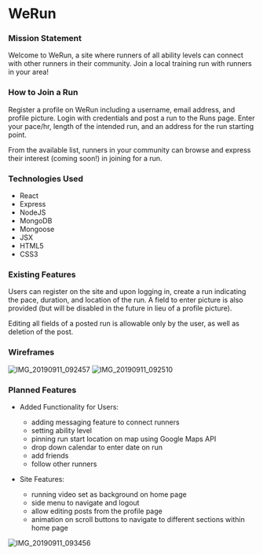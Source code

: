 # WeRun #


### Mission Statement ###

Welcome to WeRun, a site where runners of all ability levels can connect with other runners in their community. Join a local training run with runners in your area!


### How to Join a Run ###

Register a profile on WeRun including a username, email address, and profile picture. Login with credentials and post a run to the Runs page. Enter your pace/hr, length of the intended run, and an address for the run starting point.

From the available list, runners in your community can browse and express their interest (coming soon!) in joining for a run.


### Technologies Used ###

 * React 
 * Express
 * NodeJS
 * MongoDB
 * Mongoose
 * JSX
 * HTML5
 * CSS3


### Existing Features ###

Users can register on the site and upon logging in, create a run indicating the pace, duration, and location of the run. A field to enter picture is also provided (but will be disabled in the future in lieu of a profile picture).

Editing all fields of a posted run is allowable only by the user, as well as deletion of the post.


### Wireframes ###

![IMG_20190911_092457](https://user-images.githubusercontent.com/51961011/64716357-1466f800-d477-11e9-870f-20395c12e84f.jpg)
![IMG_20190911_092510](https://user-images.githubusercontent.com/51961011/64717241-c05d1300-d478-11e9-8b9e-e285c60b49fe.jpg)


### Planned Features ###

* Added Functionality for Users:
  * adding messaging feature to connect runners
  * setting ability level
  * pinning run start location on map using Google Maps API
  * drop down calendar to enter date on run
  * add friends
  * follow other runners
  
* Site Features:
  * running video set as background on home page
  * side menu to navigate and logout
  * allow editing posts from the profile page
  * animation on scroll buttons to navigate to different sections within home page
  
  
![IMG_20190911_093456](https://user-images.githubusercontent.com/51961011/64720116-8c84ec00-d47e-11e9-8def-84b6a4734567.jpg)

